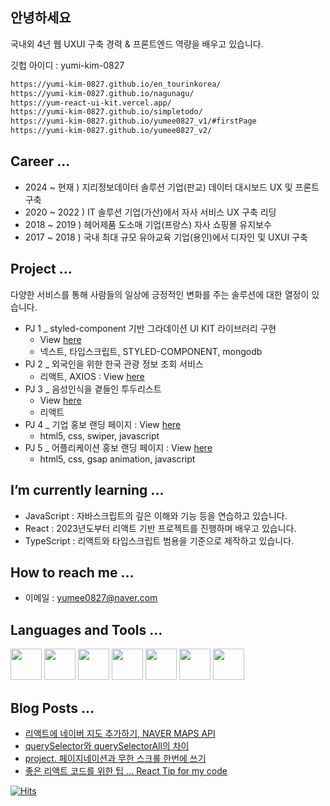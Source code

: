 ## 안녕하세요
국내외 4년 웹 UXUI 구축 경력 & 프론트엔드 역량을 배우고 있습니다.

깃헙 아이디 : yumi-kim-0827

```markdown
https://yumi-kim-0827.github.io/en_tourinkorea/
https://yumi-kim-0827.github.io/nagunagu/
https://yum-react-ui-kit.vercel.app/
https://yumi-kim-0827.github.io/simpletodo/
https://yumi-kim-0827.github.io/yumee0827_v1/#firstPage
https://yumi-kim-0827.github.io/yumee0827_v2/
```

## Career ...
- 2024 ~ 현재 ) 지리정보데이터 솔루션 기업(판교) 데이터 대시보드 UX 및 프론트 구축
- 2020 ~ 2022 ) IT 솔루션 기업(가산)에서 자사 서비스 UX 구축 리딩
- 2018 ~ 2019 ) 헤어제품 도소매 기업(프랑스) 자사 쇼핑몰 유지보수
- 2017 ~ 2018 ) 국내 최대 규모 유아교육 기업(용인)에서 디자인 및 UXUI 구축

## Project ...

다양한 서비스를 통해 사람들의 일상에 긍정적인 변화를 주는 솔루션에 대한 열정이 있습니다.

- PJ 1 _ styled-component 기반 그라데이션 UI KIT 라이브러리 구현
  - View [here](https://yum-react-ui-kit.vercel.app/)
  - 넥스트, 타입스크립트, STYLED-COMPONENT, mongodb
- PJ 2 _ 외국인을 위한 한국 관광 정보 조회 서비스
  - 리액트, AXIOS : View [here](https://yumi-kim-0827.github.io/en_tourinkorea/)
- PJ 3 _ 음성인식을 곁들인 투두리스트
  - View [here](https://yumi-kim-0827.github.io/simpletodo/)
  - 리액트
- PJ 4 _ 기업 홍보 랜딩 페이지 : View [here](https://yumi-kim-0827.github.io/yumee0827_v1/#firstPage)
  - html5, css, swiper, javascript
- PJ 5 _ 어플리케이션 홍보 랜딩 페이지 : View [here](https://yumi-kim-0827.github.io/yumee0827_v2/)
  - html5, css, gsap animation, javascript

## I’m currently learning ...
- JavaScript : 자바스크립트의 깊은 이해와 기능 등을 연습하고 있습니다.
- React : 2023년도부터 리액트 기반 프로젝트를 진행하며 배우고 있습니다.
- TypeScript : 리액트와 타입스크립트 범용을 기준으로 제작하고 있습니다.

## How to reach me ...
- 이메일 : yumee0827@naver.com

##  Languages and Tools ...

<img src="https://cdn.jsdelivr.net/gh/devicons/devicon@latest/icons/react/react-original.svg" width="50"/> <img src="https://cdn.jsdelivr.net/gh/devicons/devicon@latest/icons/css3/css3-original.svg" width="50"/> <img src="https://cdn.jsdelivr.net/gh/devicons/devicon@latest/icons/typescript/typescript-original.svg" width="50"/> <img src="https://cdn.jsdelivr.net/gh/devicons/devicon@latest/icons/bootstrap/bootstrap-original-wordmark.svg" width="50"/> <img src="https://cdn.jsdelivr.net/gh/devicons/devicon@latest/icons/javascript/javascript-plain.svg" width="50" /> <img src="https://cdn.jsdelivr.net/gh/devicons/devicon@latest/icons/sass/sass-original.svg" width="50"/> <img src="https://cdn.jsdelivr.net/gh/devicons/devicon@latest/icons/swiper/swiper-original.svg" width="50"/>
          
## Blog Posts ...

- [리액트에 네이버 지도 추가하기, NAVER MAPS API](https://blog.naver.com/hello_world_yum/223409616394)
- [querySelector와 querySelectorAll의 차이](https://blog.naver.com/hello_world_yum/223392331250)
- [project. 페이지네이션과 무한 스크롤 한번에 쓰기](https://blog.naver.com/hello_world_yum/223451111741)
- [좋은 리액트 코드를 위한 팁 ... React Tip for my code](https://yumi-kim-0827.github.io/react/2024/05/25/Improvement-Code-in-React-js.html)
          
          

<!--
**yumi-kim-0827/yumi-kim-0827** is a ✨ _special_ ✨ repository because its `README.md` (this file) appears on your GitHub profile.

Here are some ideas to get you started:

- 🔭 I’m currently working on ...
- 🌱 I’m currently learning ...
- 👯 I’m looking to collaborate on ...
- 🤔 I’m looking for help with ...
- 💬 Ask me about ...
- 📫 How to reach me: ...
- 😄 Pronouns: ...
- ⚡ Fun fact: ...
-->


[![Hits](https://hits.seeyoufarm.com/api/count/incr/badge.svg?url=https%3A%2F%2Fgithub.com%2Fyumi-kim-0827&count_bg=%23FF9ED8&title_bg=%2362626A&icon=&icon_color=%235F4DF9&title=hits&edge_flat=false)](https://hits.seeyoufarm.com)
